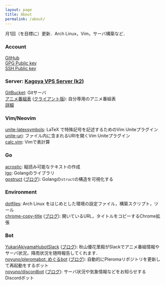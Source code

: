 ```yaml
---
layout: page
title: About
permalink: /about/
---
```


月1回（を目標に）更新．Arch Linux，Vim，サーバ構築など．

<style>
p { margin:0 }
</style>

### Account

[GitHub](//github.com/noyuno)

[GPG Public key](/keys/noyuno-pub.gpg)

[SSH Public key](/keys/noyuno-pub.ssh)

### Server: [Kagoya VPS Server (k2)](//k2.noyuno.jp)

[GitBucket](//git.noyuno.jp): 
Gitサーバ

[アニメ番組表](//anime.noyuno.jp)
([クライアント版](/2016-12-09-anime)):
自分専用のアニメ番組表

[詳細](/2019-02-12-k2)

### Vim/Neovim

[unite-latexsymbols](//github.com/noyuno/unite-latexsymbols):
LaTeX で特殊記号を記述するためのVim Uniteプラグイン

[unite-uri](//github.com/noyuno/unite-uri):
ファイル内に含まれるURIを開くVim Uniteプラグイン

[calc.vim](//github.com/noyuno/calc.vim):
Vimで表計算

### Go

[acrostic](//github.com/noyuno/acrostic):
縦読み可能なテキストの作成

[lgo](//github.com/noyuno/lgo):
Golangのライブラリ

[gostruct](//github.com/noyuno/gostruct)
([ブログ](/2018-04-18-gostruct)):
Golangの`struct`の構造を可視化する

### Environment

[dotfiles](//github.com/noyuno/dotfiles):
Arch Linux をはじめとした環境の設定ファイル，構築スクリプト，ツール

[chrome-copy-title](//github.com/noyuno/chrome-copy-title)
([ブログ](/2018-04-18-chrome-copy-title)):
開いているURL，タイトルをコピーするChrome拡張

### Bot

[YukariAkiyamaHubotSlack](https://github.com/noyuno/YukariAkiyamaHubotSlack)
([ブログ](/2018-04-18-slack)):
秋山優花里殿がSlackでアニメ番組情報やサーバ状況，降雨状況を随時報告してくれます．

[noyuno/pleromabot: めぐるbot](https://github.com/noyuno/pleromabot)
([ブログ](/2018-04-25-pleromabot)):
自動的にPleromaリポジトリを更新して再起動をするボット

[noyuno/discordbot](https://github.com/noyuno/discordbot)
([ブログ](/2019-02-12-discordbot)):
サーバ状況や気象情報などをお知らせするDiscordボット

